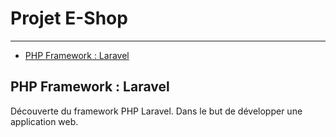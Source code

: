 # Projet E-Shop

---

- [PHP Framework : Laravel](#section-1)

<a name="section-1"></a>
## PHP Framework : Laravel
Découverte du framework PHP Laravel.
Dans le but de développer une application web.
